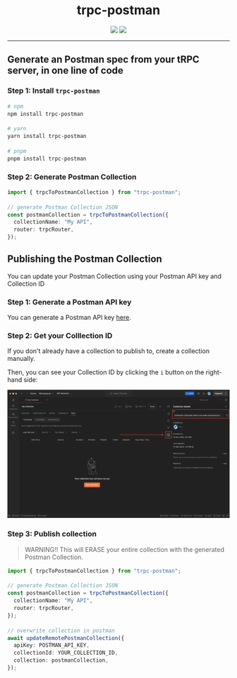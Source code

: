 <div align="center">
  <h1>trpc-postman</h1>
  <a href="https://www.npmjs.com/package/trpc-postman"><img src="https://img.shields.io/npm/v/trpc-postman.svg?style=flat&color=brightgreen" target="_blank" /></a>
  <a href="./LICENSE"><img src="https://img.shields.io/badge/license-MIT-black" /></a>
</div>

---

## Generate an Postman spec from your tRPC server, in one line of code

### Step 1: Install `trpc-postman`

```bash
# npm
npm install trpc-postman

# yarn
yarn install trpc-postman

# pnpm
pnpm install trpc-postman
```

### Step 2: Generate Postman Collection

```typescript
import { trpcToPostmanCollection } from "trpc-postman";

// generate Postman Collection JSON
const postmanCollection = trpcToPostmanCollection({
  collectionName: "My API",
  router: trpcRouter,
});
```

## Publishing the Postman Collection

You can update your Postman Collection using your Postman API key and Collection ID

### Step 1: Generate a Postman API key

You can generate a Postman API key [here](https://www.postman.com/settings/me/api-keys).

### Step 2: Get your Colllection ID

If you don't already have a collection to publish to, create a collection manually.

Then, you can see your Collection ID by clicking the `i` button on the right-hand side:

![collection id](./collection-id.png)

### Step 3: Publish collection

> WARNING!! This will ERASE your entire collection with the generated Postman Collection.

```typescript
import { trpcToPostmanCollection } from "trpc-postman";

// generate Postman Collection JSON
const postmanCollection = trpcToPostmanCollection({
  collectionName: "My API",
  router: trpcRouter,
});

// overwrite collection in postman
await updateRemotePostmanCollection({
  apiKey: POSTMAN_API_KEY,
  collectionId: YOUR_COLLECTION_ID,
  collection: postmanCollection,
});
```
